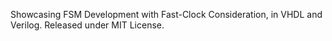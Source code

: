 Showcasing FSM Development with Fast-Clock Consideration, in VHDL and Verilog. Released under MIT License.
